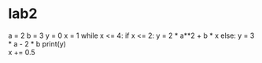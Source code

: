 # lab2
a = 2
b = 3
y = 0
x = 1
while x <= 4:
    if x <= 2:
        y = 2 * a**2 + b * x
    else:
        y = 3 * a - 2 * b
    print(y)  
    x += 0.5 
